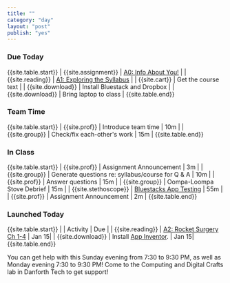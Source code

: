 ```yaml
---
title: ""
category: "day"
layout: "post"
publish: "yes"
---
```


### Due Today

{{site.table.start}}
| {{site.assignment}} | [A0: Info About You!]({{site.base}}/todo/a0/) |
| {{site.reading}} | [A1: Exploring the Syllabus]({{site.base}}/todo/a1/) |
| {{site.cart}} | Get the course text | 
| {{site.download}} | Install Bluestack and Dropbox | 
| {{site.download}} | Bring laptop to class |
{{site.table.end}}

### Team Time

{{site.table.start}}
| {{site.prof}} | Introduce team time | 10m |
| {{site.group}} | Check/fix each-other's work | 15m |
{{site.table.end}}

### In Class

{{site.table.start}}
| {{site.prof}} | Assignment Announcement | 3m |
| {{site.group}} | Generate questions re: syllabus/course for Q & A | 10m |
| {{site.prof}} | Answer questions | 15m |
| {{site.group}} | Oompa-Loompa Stove Debrief | 15m |
| {{site.stethoscope}} | [Bluestacks App Testing]({{site.base}}/infra/lightweight-app-testing/) | 55m |
| {{site.prof}} | Assignment Announcement | 2m |
{{site.table.end}}

### Launched Today

{{site.table.start}}
| | Activity | Due | 
| {{site.reading}} | [A2: Rocket Surgery Ch 1-4]({{site.base}}/todo/a2/) | Jan 15|
| {{site.download}} | Install [App Inventor]({{site.base}}/infra/setup-app-inventor/). | Jan 15|
{{site.table.end}}

You can get help with this Sunday evening from 7:30 to 9:30 PM, as well as Monday evening 7:30 to 9:30 PM! Come to the Computing and Digital Crafts lab in Danforth Tech to get support!